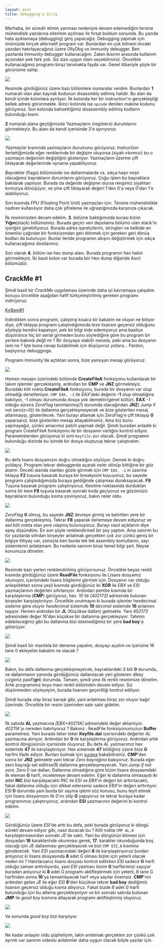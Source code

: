 ```yaml
---
layout: post
title: Debugging'e Giriş
---
```


Merhaba, bir süredir elimin yanması nedeniyle devam edemediğim tersine mühendislk yazılarına ellerimin açılması ile fırsat buldum sonunda. Bu yazıda hata ayıklamaya (debugging) giriş yapacağız. Debugging yapmak için önünüzde birçok alternatif program var. Bunlardan en çok bilineni önceki yazıdan hatırlayacağınız üzere OllyDbg ve Immunity debugger. Ben yazılarda Immunity debugger kullanacağım. Zaten ikisinin arasında kullanım açısından pek fark yok. Siz size uygun olanı seçebilirsiniz. Öncelikle kullanacağımız programı biraz tanımakta fayda var. Genel itibariyle şöyle bir görünüme sahip.

![](/files/debug13.png)

Resimde gördüğünüz üzere bazı bölümlere numaralar verdim. Bunlardan **1** numaralı olan alan kaynak kodunun disassmbly edilmiş halidir. Bu alan da kendi içinde kolonlara ayrılıyor. İlk kolonda her bir instruction'ın gerçekleştiği bellek adresi görünmekte. İkinci kolonda ise `opcode` denilen makine kodunu görüyoruz. Son kolonda bahsettiğimiz disassembly edilmiş kodların bulunduğu kısım.

**2** numaralı alana geçtiğimizde Yazmaçların (registers) durumlarını görmekteyiz. Bu alanı da kendi içerisinde 3'e ayırıyoruz.

![](/files/debug2.png)

*Yazmaçlar* kısmında yazmaçların durumunu görüyoruz. Instruction ilerlettiğimizde eğer renklerinde bir değişim oluyorsa (siyah->kırmızı) bu o yazmaçın değerinin değiştiğini gösteriyor. Yazmaçların üzerine çift tıklayarak değerlerinde oynama yapabiliyoruz.

*Bayraklar* (flags) bölümünde ise dallanmalarda vs. sıkça haşır neşir olacağımız bayrakların durumlarını görüyoruz. Çoğu işlem bu bayraklara bakılarak yapılıyor. Burada da değerde değişme olursa rengimiz siyahtan kırmızıya dönüşüyor, ve yine çift tıklayarak değeri 1'den 0'a veya 0'dan 1'e alabiliyoruz.

Son kısımda *FPU* (Floating Point Unit) yazmaçları için. Tersine mühendislikte nadiren kullanılıyor daha çok şifreleme ile uğraştığınızda karşınıza çıkacak.

İlk resmimizden devam edelim. **3**. bölüme baktığımızda burası bizim **Yığın**(stack) bölümümüz. Burada geçici veri depolama bölümü olan stack'in içeriğini görebiliyoruz. Burada adres işaretçilerini, stringleri ve belkide en önemlisi çağırılan bir fonksiyondan geri dönmek için gereken geri dönüş kodları da bulunuyor. Bunlar ileride programın akışını değiştirmek için sıkça kullanacağımız dostlarımız.

Son olarak **4**. bölüm ise hex dump alanı. Burada programın hex halini görmekteyiz. İki basit kolon var burada biri Hex dump diğeride Ascii bölümüdür.

## CrackMe #1
Şimdi basit bir *CrackMe* uygulaması üzerinde daha iyi kavramaya çalışalım konuyu öncelikle aşağıdan hafif türkçeleştirilmiş gereken programı indiriyoruz.

<a href="/files/KirBeni.rar">KırBeni#1</a>

İndirdikten sonra programı, çalıştırıp kısaca bir bakalım ne oluyor ne bitiyor diye, çift tıklayıp programı çalıştırdığımızda bize lisansın geçersiz olduğunu söyleyip kendini kapatıyor, pek bir bilgi elde edemiyoruz ama basitçe düşününce hiç bir serial girmeden bunu söylediğine göre bu program bir yerlere bakındı değil mi ? Bir dosyaya olabilir mesela, peki ama bu dosyanın ismi ne ? İşte buna cevap bulabilmek için düşüyoruz yollara... Pardon, başlıyoruz debugginge.

Programı Immunity'de açtıktan sonra, bize yansıyan mesajı görüyoruz. 

![](/files/debug3.png)

Hemen mesajın üzerindeki bölümde **CreateFileA** fonksiyonu kullanılarak bir takım işlemler gerçekleşmiş, ardından bir **CMP** ve **JNZ** görmekteyiz. Buradaki kilit nokta **CreateFileA** fonksiyonu, burada bir dosyanın var olup olmadığı denetleniyor. `CMP EAX, -1` ile *EAX*'deki değerin **-1** olup olmadığına bakılıyor, -1 olması durumunda dosya yok demektir(genel kültür). **EAX** *-1* olduğu sürece *ZeroFlag* tanımlanmış(1) durumda olacağından **JNZ**( Jump if not zero(z=0)) ile dallanma gerçekleşmeyecek ve bize gösterilen mesaj atlanmayıp, gösterilecek. Yani burayı atlamak için ZeroFlag'e çift tıklayıp **0** yaparsanız, bize gösterilen mesajı atlayabilirsiniz. Ama biz bunu yapmayağız, çünkü amacımız patch yapmak değil.  Şimdi buradan anladık ki program CreateFileA fonksiyonu ile bir dosyanın varlığını kontrol ediyor. Parametrelerden görüyoruz ki ismi `Keyfile.dat` olacak. Şimdi programın bulunduğu dizinde bu isimde bir dosya oluşturup tekrar çalıştıralım.

![](/files/debug4.png)

Bu defa lisans dosyamızın doğru olmadığını söylüyor. Demek ki doğru yoldayız. Programı tekrar debuggerda açarak neler dönüp bittiğine bir göz atalım. Önceki alanda olanları gözle görmek için `CMP EAX, -1` in üzerine tıklayıp **F2** tuşuna basarak buraya bir breakpoint koyuyoruz, bu sayede programı çalıştırdığımızda buraya geldiğinde çalışması duraksayacak. **F9** Tuşuna basarak programı çalıştırıyoruz. Kesilme noktasında durduktan sonra bir kere **F8** tuşuna basarak sonraki koda geçiyoruz ve gözümüzü bayrakların bulunduğu kısma çeviriyoruz, bakın neler oldu.

![](/files/debug5.png)

*ZeroFlag* **0** olmuş, bu sayede **JNZ** devreye girmiş ve belirtilen yere bir dallanma gerçekleşmiş. Tekrar **F8** yaparak ilerlemeye devam ediyoruz ve asıl kilit nokta olan yere ulaşmış bulunuyoruz. Burayı nasıl açıklarım diye epey düşündüm. En son şöyle renklendirmeli bir şey yaptım. Ama sanırım bu tür yazılarda sıfırdan birşeyler anlatmak gerçekten çok zor çünkü geniş bir bilgiye ihtiyaç var, sonuçta ben burda tek tek assembly komutlarını, sayı sistemlerini anlatamam. Bu nedenle sanırım biraz temel bilgi şart. Neyse konumuza dönelim.

![](/files/debug6.png)

Resimde bazı yerleri renklendirilmiş görüyorsunuz. Öncelikle beyaz renkli kısımda gördüğünüz üzere **ReadFile** fonksiyonu ile Lisans dosyamız okunuyor, içerisindeki lisans bilgilerini görmek için. Dosyanın var olduğu anlaşıldıktan sonra yeşil kısımda gördüğünüz iki **XOR** ile *EBX* ve *ESI* yazmaçlarının değerleri sıfırlanıyor. Ardından pembe kısımda bir karşılaştırma (**CMP**) görüyoruz, hex. *10* ile *[402173]* adresinde bulunan birşeyler karşılaştırılıyor. Öncelikle unutmayın ki burada işlemler hexdecimal sisteme göre oluyor *hexdecimal* sistemde **10** *decimal* sistemde **16** anlamını taşıyor. Hemen ardından bir **JL** (Küçükse dallan) gelmekte. Yani *402173* adresindeki değer 16'dan küçükse bir dallanma gerçekleşiyor. Tahmin edebileceğiniz gibi bu dallanma bizi istemediğimiz bir yere **bad boy**'a götürüyor.

![](/files/debug7.png)

Şimdi basit bir mantıkla bir deneme yapalım, dosyayı açalım ve içerisine 16 tane 0 ekleyelim bakalım ne olacak ?

![](/files/debug8.png)

Bakın, bu defa dallanma gerçekleşmeyecek, bayraklardaki *S* biti **0** durumda, ve dallanmanın yanında gördüğümüz dallanılacak yeri gösteren dikey çizgimiz pasif(**gri**) durumda. Tamam, şimdi yine ilk renkli resmimize dönelim. Artık programımız koyu mavi renkli bölümden devam ediyor. Siz düşünmeden söyleyeyim, burada lisansın geçerliliği kontrol ediliyor.

Şimdi burada olay biraz karışık gibi, yani anlatması biraz zor oluyor kağıt üzerinde. Öncelikle bir resim üzerinden satır satır gidelim.

![](/files/debug9.png)

İlk satırda **AL** yazmacına *[EBX+40211A]* adresindeki değer aktarılıyor. *40211A*'yı nereden hatırlıyoruz ? Bakınız : ReadFile fonksiyonumuzun **Buffer** parametresi. Yani burada teker teker **Keyfile.dat** içerisindeki değerler *AL* yazmacına alınıyor. Ardından bir **0** ile karşılaştırma görüyoruz. Ardından artık kontrol döngüsünün içerisinde oluyoruz. Bu defa *AL* yazmacımız hex sistemde **47** ile karşılaştırılıyor. Hex sistemde **47** bildiğiniz üzere bize **G** harfini ifade ediyor. Bunları bulmak için [şuraya](http://www.ascii.cl/) bakabilirsiniz. **CMP**'den sonra bir **JNZ** gelmekte yani tekrar *Zero bayrağına* bakıyoruz. Burada eğer zero bayrağı set edilirse(**1**) dallanma gerçekleşmeyecek. Yani *Jump if not zero*. Zero 0 ise dallan. Dallanma olmadığına göre bizim lisans dosyasındaki ilk eleman **G** harfi, incelemeye devam edelim. Eğer ki dallanma olmasaydı iki adet **INC** bizi karşılayacaktı INC ile *ESI* ve *EBX*'in değeri bir arttırılacaktı, fakat dallanma olduğu için dikkat ederseniz sadece *EBX*'in değeri arttırılıyor. *ESI* **0** durumda yani burda bir sayma işlemi söz konusu, bunu teyit etmek için lisans dosyamızın ilk 0'ını silip **G** yapıyoruz ve tekrar buraya kadar programımızı çalıştırıyoruz, ardından **ESI** yazmacının değerini bi kontrol edelim.

![](/files/debug10.png)

Gördüğünüz üzere *ESI*'de arttı bu defa, peki burada görüyoruz ki döngü sürekli devam ediyor gibi, nasıl duracak bu ? Kilit nokta `CMP AL,0` karşılaştırmasından sonraki *JE*'de saklı. Yani bu döngünün bitmesi için dosyadan **16** karakterinde okunması gerek, **17**. karakter okunduğunda boş olacağı için *JE* dallanması gerçekleşecek ve bizi `CMP ESI,8` kısmına gönderecek. Yani *ESI* yazmacındaki değeri **8** ile karşılaştırıyoruz burdan anlıyoruz ki lisans dosyasında **8** adet *G* olması bizim için yeterli olacak neden mi ? Hatırlarsanız lisans dosyası kontrol edilirken *ESI* sadece **G** harfi olduğu zaman arttırılıyordu, yani *ESI* yazmacı bizim **G** harflerimizi sayıyor buradan anlıyoruz ki **8** adet *G* programı aktifleştirmek için yeterli, 8 tane G harfinden sonra **16**'ya tamamlayacak harf veya sayılar önemsiz. **CMP**'nin ardından gelen *JE* ile eğer *ESI* **8**'den küçükse tekrar **bad boy** dediğimiz lisansın geçersiz olduğu kısma atlıyoruz. Fakat bizde *8* adet *G* harfi bulunduğu için bu atlama gerçekleşmiyor ve bir sonraki satırda bulunan **JMP** ile *good boy* kısmına atlayarak programı aktifleştirmiş oluyoruz.

![](/files/debug11.png)

Ve sonunda *good boy* bizi karşılıyor.

![](/files/debug12.png)

Ne kadar anlaşılır oldu şüpheliyim, lakin anlatmak gerçekten zor çünkü çok ayrıntı var sanırım videolu anlatımlar daha uygun olacak böyle yazılar için. 

